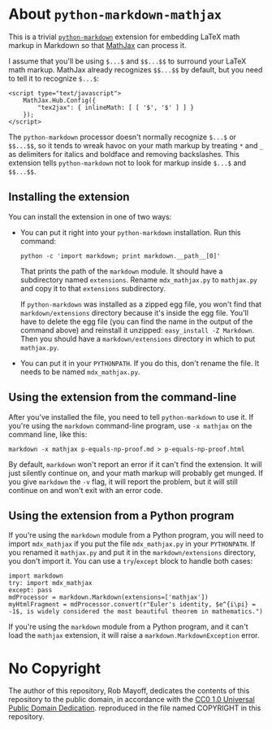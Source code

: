 
# About `python-markdown-mathjax`

This is a trivial [`python-markdown`](https://github.com/waylan/Python-Markdown) extension for embedding LaTeX math markup in Markdown so that [MathJax](http://www.mathjax.org/) can process it.

I assume that you'll be using `$...$` and `$$...$$` to surround your LaTeX math markup.  MathJax already recognizes `$$...$$` by default, but you need to tell it to recognize `$...$`:

    <script type="text/javascript">
        MathJax.Hub.Config({
            "tex2jax": { inlineMath: [ [ '$', '$' ] ] }
        });
    </script>

The `python-markdown` processor doesn't normally recognize `$...$` or `$$...$$`, so it tends to wreak havoc on your math markup by treating `*` and `_` as delimiters for italics and boldface and removing backslashes.  This extension tells `python-markdown` not to look for markup inside `$...$` and `$$...$$`.

## Installing the extension

You can install the extension in one of two ways:

-   You can put it right into your `python-markdown` installation.  Run this command:

        python -c 'import markdown; print markdown.__path__[0]'

    That prints the path of the `markdown` module.  It should have a subdirectory named `extensions`.  Rename `mdx_mathjax.py` to `mathjax.py` and copy it to that `extensions` subdirectory.

    If `python-markdown` was installed as a zipped egg file, you won't find that `markdown/extensions` directory because it's inside the egg file.  You'll have to delete the egg file (you can find the name in the output of the command above) and reinstall it unzipped: `easy_install -Z Markdown`.  Then you should have a `markdown/extensions` directory in which to put `mathjax.py`.

-    You can put it in your `PYTHONPATH`.  If you do this, don't rename the file.  It needs to be named `mdx_mathjax.py`.

## Using the extension from the command-line

After you've installed the file, you need to tell `python-markdown` to use it.  If you're using the `markdown` command-line program, use `-x mathjax` on the command line, like this:

    markdown -x mathjax p-equals-np-proof.md > p-equals-np-proof.html

By default, `markdown` won't report an error if it can't find the extension. It will just silently continue on, and your math markup will probably get munged.  If you give `markdown` the `-v` flag, it will report the problem, but it will still continue on and won't exit with an error code.

## Using the extension from a Python program

If you're using the `markdown` module from a Python program, you will need to import `mdx_mathjax` if you put the file `mdx_mathjax.py` in your `PYTHONPATH`.  If you renamed it `mathjax.py` and put it in the `markdown/extensions` directory, you don't import it. You can use a `try`/`except` block to handle both cases:

    import markdown
    try: import mdx_mathjax
    except: pass
    mdProcessor = markdown.Markdown(extensions=['mathjax'])
    myHtmlFragment = mdProcessor.convert(r"Euler's identity, $e^{i\pi} = -1$, is widely considered the most beautiful theorem in mathematics.")

If you're using the `markdown` module from a Python program, and it can't load the `mathjax` extension, it will raise a `markdown.MarkdownException` error.

# No Copyright

The author of this repository, Rob Mayoff, dedicates the contents of this repository to the public domain, in accordance with the [CC0 1.0 Universal Public Domain Dedication](https://creativecommons.org/publicdomain/zero/1.0/).
reproduced in the file named COPYRIGHT in this repository.


